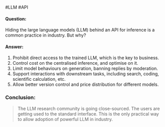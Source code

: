 #LLM #API

#### Question:
Hiding the large language models (LLM) behind an API for inference is a common practice in industry. But why?

#### Answer:
1. Prohibit direct access to the trained LLM, which is the key to business.
2. Control cost on the centralised inference, and optimise on it.
3. Limit model behaviours on generation, banning replies by moderation.
4. Support interactions with downstream tasks, including search, coding, scientific calculation, etc.
5. Allow better version control and price distribution for different models.

### Conclusion:
> The LLM research community is going close-sourced.
> The users are getting used to the standard interface.
> This is the only practical way to allow adoption of powerful LLM in industry.